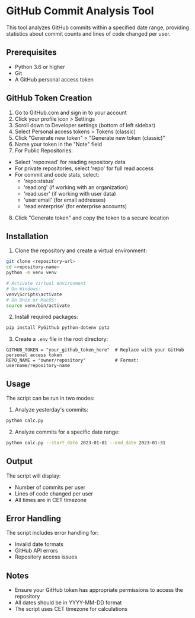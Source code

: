 # GitHub Commit Analysis Tool

This tool analyzes GitHub commits within a specified date range, providing statistics about commit counts and lines of code changed per user.

## Prerequisites

- Python 3.6 or higher
- Git
- A GitHub personal access token

## GitHub Token Creation

1. Go to GitHub.com and sign in to your account
2. Click your profile icon > Settings
3. Scroll down to Developer settings (bottom of left sidebar)
4. Select Personal access tokens > Tokens (classic)
5. Click "Generate new token" > "Generate new token (classic)"
6. Name your token in the "Note" field
7. For Public Repositories:
- Select 'repo:read' for reading repository data
- For private repositories, select 'repo' for full read access
- For commit and code stats, select:
    - 'repo:status'
    - 'read:org' (if working with an organization)
    - 'read:user' (if working with user data)
    - 'user:email' (for email addresses)
    - 'read:enterprise' (for enterprise accounts)
8. Click "Generate token" and copy the token to a secure location

## Installation

1. Clone the repository and create a virtual environment:
```bash
git clone <repository-url>
cd <repository-name>
python -m venv venv

# Activate virtual environment
# On Windows:
venv\Scripts\activate
# On Unix or MacOS:
source venv/bin/activate
```

2. Install required packages:
```bash
pip install PyGithub python-dotenv pytz
```

3. Create a `.env` file in the root directory:
```properties
GITHUB_TOKEN = "your_github_token_here"  # Replace with your GitHub personal access token
REPO_NAME = "owner/repository"           # Format: username/repository-name
```

## Usage

The script can be run in two modes:

1. Analyze yesterday's commits:
```bash
python calc.py
```

2. Analyze commits for a specific date range:
```bash
python calc.py --start_date 2023-01-01 --end_date 2023-01-31
```

## Output

The script will display:
- Number of commits per user
- Lines of code changed per user
- All times are in CET timezone

## Error Handling

The script includes error handling for:
- Invalid date formats
- GitHub API errors
- Repository access issues

## Notes

- Ensure your GitHub token has appropriate permissions to access the repository
- All dates should be in YYYY-MM-DD format
- The script uses CET timezone for calculations
